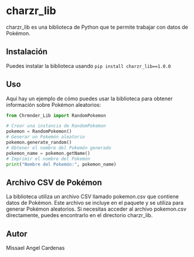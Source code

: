 # charzr_lib
charzr_lib es una biblioteca de Python que te permite trabajar con datos de Pokémon.
## Instalación
Puedes instalar la biblioteca usando `pip install charzr_lib==1.0.0`
## Uso
Aquí hay un ejemplo de cómo puedes usar la biblioteca para obtener información sobre Pokémon aleatorios:

```python
from Chrmnder_Lib import RandomPokemon

# Crear una instancia de RandomPokemon
pokemon = RandomPokemon()
# Generar un Pokemón aleatorio
pokemon.generate_random()
# Obtener el nombre del Pokemón generado
pokemon_name = pokemon.getName()
# Imprimir el nombre del Pokemón
print("Nombre del Pokemón:", pokemon_name)
```
## Archivo CSV de Pokémon
La biblioteca utiliza un archivo CSV llamado pokemon.csv que contiene datos de Pokémon. Este archivo se incluye en el paquete y se utiliza para generar Pokémon aleatorios. Si
necesitas acceder al archivo pokemon.csv directamente, puedes encontrarlo en el directorio charzr_lib.
## Autor
Missael Angel Cardenas